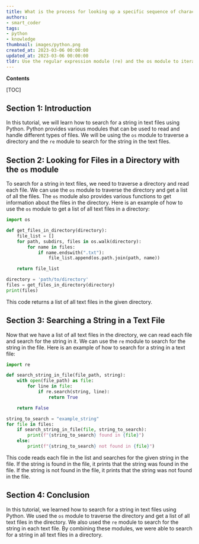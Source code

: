 ```yaml
---
title: What is the process for looking up a specific sequence of characters in text documents?
authors:
- smart_coder
tags:
- python
- knowledge
thumbnail: images/python.png
created_at: 2023-03-06 00:00:00
updated_at: 2023-03-06 00:00:00
tldr: Use the regular expression module (re) and the os module to iterate through files in a directory and search for the string using re.search().
---
```


**Contents**

[TOC]

## Section 1: Introduction

In this tutorial, we will learn how to search for a string in text files using Python. Python provides various modules that can be used to read and handle different types of files. We will be using the `os` module to traverse a directory and the `re` module to search for the string in the text files.

## Section 2: Looking for Files in a Directory with the `os` module

To search for a string in text files, we need to traverse a directory and read each file. We can use the `os` module to traverse the directory and get a list of all the files. The `os` module also provides various functions to get information about the files in the directory. Here is an example of how to use the `os` module to get a list of all text files in a directory:

```python
import os

def get_files_in_directory(directory):
    file_list = []
    for path, subdirs, files in os.walk(directory):
        for name in files:
            if name.endswith(".txt"):
                file_list.append(os.path.join(path, name))

    return file_list

directory = 'path/to/directory'
files = get_files_in_directory(directory)
print(files)
```
This code returns a list of all text files in the given directory.

## Section 3: Searching a String in a Text File

Now that we have a list of all text files in the directory, we can read each file and search for the string in it. We can use the `re` module to search for the string in the file. Here is an example of how to search for a string in a text file:

```python
import re

def search_string_in_file(file_path, string):
    with open(file_path) as file:
        for line in file:
            if re.search(string, line):
                return True

    return False

string_to_search = "example_string"
for file in files:
    if search_string_in_file(file, string_to_search):
        print(f"{string_to_search} found in {file}")
    else:
        print(f"{string_to_search} not found in {file}")
```

This code reads each file in the list and searches for the given string in the file. If the string is found in the file, it prints that the string was found in the file. If the string is not found in the file, it prints that the string was not found in the file.

## Section 4: Conclusion

In this tutorial, we learned how to search for a string in text files using Python. We used the `os` module to traverse the directory and get a list of all text files in the directory. We also used the `re` module to search for the string in each text file. By combining these modules, we were able to search for a string in all text files in a directory.

